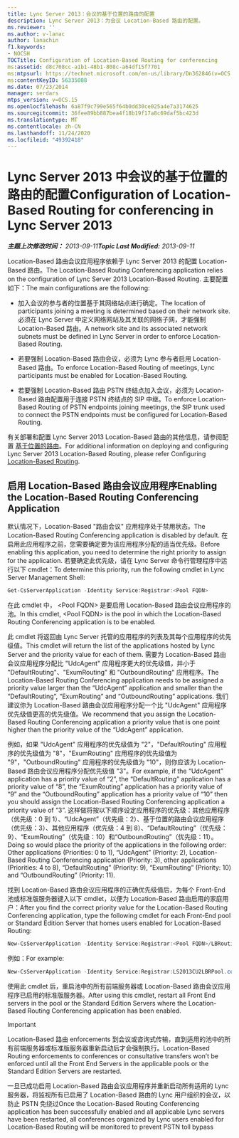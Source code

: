 ```yaml
---
title: Lync Server 2013：会议的基于位置的路由的配置
description: Lync Server 2013：为会议 Location-Based 路由的配置。
ms.reviewer: ''
ms.author: v-lanac
author: lanachin
f1.keywords:
- NOCSH
TOCTitle: Configuration of Location-Based Routing for conferencing
ms:assetid: d8c708cc-a1b1-48b1-808c-a64df15f7701
ms:mtpsurl: https://technet.microsoft.com/en-us/library/Dn362846(v=OCS.15)
ms:contentKeyID: 56335088
ms.date: 07/23/2014
manager: serdars
mtps_version: v=OCS.15
ms.openlocfilehash: 6a87f9c799e565f64b0dd30ce025a4e7a3174625
ms.sourcegitcommit: 36fee89bb887bea4f18b19f17a8c69daf5bc423d
ms.translationtype: MT
ms.contentlocale: zh-CN
ms.lasthandoff: 11/24/2020
ms.locfileid: "49392418"
---
```

# <a name="configuration-of-location-based-routing-for-conferencing-in-lync-server-2013"></a><span data-ttu-id="e2a02-103">Lync Server 2013 中会议的基于位置的路由的配置</span><span class="sxs-lookup"><span data-stu-id="e2a02-103">Configuration of Location-Based Routing for conferencing in Lync Server 2013</span></span>

<div data-xmlns="http://www.w3.org/1999/xhtml">

<div class="topic" data-xmlns="http://www.w3.org/1999/xhtml" data-msxsl="urn:schemas-microsoft-com:xslt" data-cs="https://msdn.microsoft.com/">

<div data-asp="https://msdn2.microsoft.com/asp">



</div>

<div id="mainSection">

<div id="mainBody"><span data-ttu-id="e2a02-104">

<span> </span></span><span class="sxs-lookup"><span data-stu-id="e2a02-104">

<span> </span></span></span>

<span data-ttu-id="e2a02-105">_**主题上次修改时间：** 2013-09-11_</span><span class="sxs-lookup"><span data-stu-id="e2a02-105">_**Topic Last Modified:** 2013-09-11_</span></span>

<span data-ttu-id="e2a02-106">Location-Based 路由会议应用程序依赖于 Lync Server 2013 的配置 Location-Based 路由。</span><span class="sxs-lookup"><span data-stu-id="e2a02-106">The Location-Based Routing Conferencing application relies on the configuration of Lync Server 2013 Location-Based Routing.</span></span> <span data-ttu-id="e2a02-107">主要配置如下：</span><span class="sxs-lookup"><span data-stu-id="e2a02-107">The main configurations are the following:</span></span>

  - <span data-ttu-id="e2a02-108">加入会议的参与者的位置基于其网络站点进行确定。</span><span class="sxs-lookup"><span data-stu-id="e2a02-108">The location of participants joining a meeting is determined based on their network site.</span></span> <span data-ttu-id="e2a02-109">必须在 Lync Server 中定义网络网站及其关联的网络子网，才能强制 Location-Based 路由。</span><span class="sxs-lookup"><span data-stu-id="e2a02-109">A network site and its associated network subnets must be defined in Lync Server in order to enforce Location-Based Routing.</span></span>

  - <span data-ttu-id="e2a02-110">若要强制 Location-Based 路由会议，必须为 Lync 参与者启用 Location-Based 路由。</span><span class="sxs-lookup"><span data-stu-id="e2a02-110">To enforce Location-Based Routing of meetings, Lync participants must be enabled for Location-Based Routing.</span></span>

  - <span data-ttu-id="e2a02-111">若要强制 Location-Based 路由 PSTN 终结点加入会议，必须为 Location-Based 路由配置用于连接 PSTN 终结点的 SIP 中继。</span><span class="sxs-lookup"><span data-stu-id="e2a02-111">To enforce Location-Based Routing of PSTN endpoints joining meetings, the SIP trunk used to connect the PSTN endpoints must be configured for Location-Based Routing.</span></span>

<span data-ttu-id="e2a02-112">有关部署和配置 Lync Server 2013 Location-Based 路由的其他信息，请参阅配置 [基于位置的路由](lync-server-2013-configuring-location-based-routing.md)。</span><span class="sxs-lookup"><span data-stu-id="e2a02-112">For additional information on deploying and configuring Lync Server 2013 Location-Based Routing, please refer Configuring [Location-Based Routing](lync-server-2013-configuring-location-based-routing.md).</span></span>

<div>

## <a name="enabling-the-location-based-routing-conferencing-application"></a><span data-ttu-id="e2a02-113">启用 Location-Based 路由会议应用程序</span><span class="sxs-lookup"><span data-stu-id="e2a02-113">Enabling the Location-Based Routing Conferencing Application</span></span>

<span data-ttu-id="e2a02-114">默认情况下，Location-Based "路由会议" 应用程序处于禁用状态。</span><span class="sxs-lookup"><span data-stu-id="e2a02-114">The Location-Based Routing Conferencing application is disabled by default.</span></span> <span data-ttu-id="e2a02-115">在启用此应用程序之前，您需要确定要为该应用程序分配的适当优先级。</span><span class="sxs-lookup"><span data-stu-id="e2a02-115">Before enabling this application, you need to determine the right priority to assign for the application.</span></span> <span data-ttu-id="e2a02-116">若要确定此优先级，请在 Lync Server 命令行管理程序中运行以下 cmdlet：</span><span class="sxs-lookup"><span data-stu-id="e2a02-116">To determine this priority, run the following cmdlet in Lync Server Management Shell:</span></span>

```powershell
Get-CsServerApplication -Identity Service:Registrar:<Pool FQDN>
```

<span data-ttu-id="e2a02-117">在此 cmdlet 中， \<Pool FQDN\> 是要启用 Location-Based 路由会议应用程序的池。</span><span class="sxs-lookup"><span data-stu-id="e2a02-117">In this cmdlet, \<Pool FQDN\> is the pool in which the Location-Based Routing Conferencing application is to be enabled.</span></span>

<span data-ttu-id="e2a02-118">此 cmdlet 将返回由 Lync Server 托管的应用程序的列表及其每个应用程序的优先级值。</span><span class="sxs-lookup"><span data-stu-id="e2a02-118">This cmdlet will return the list of the applications hosted by Lync Server and the priority value for each of them.</span></span> <span data-ttu-id="e2a02-119">需要为 Location-Based 路由会议应用程序分配比 "UdcAgent" 应用程序更大的优先级值，并小于 "DefaultRouting"、"ExumRouting" 和 "OutboundRouting" 应用程序。</span><span class="sxs-lookup"><span data-stu-id="e2a02-119">The Location-Based Routing Conferencing application needs to be assigned a priority value larger than the “UdcAgent” application and smaller than the “DefaultRouting”, “ExumRouting” and “OutboundRouting” applications.</span></span> <span data-ttu-id="e2a02-120">我们建议你为 Location-Based 路由会议应用程序分配一个比 "UdcAgent" 应用程序优先级值更高的优先级值。</span><span class="sxs-lookup"><span data-stu-id="e2a02-120">We recommend that you assign the Location-Based Routing Conferencing application a priority value that is one point higher than the priority value of the “UdcAgent” application.</span></span>

<span data-ttu-id="e2a02-121">例如，如果 "UdcAgent" 应用程序的优先级值为 "2"，"DefaultRouting" 应用程序的优先级值为 "8"，"ExumRouting" 应用程序的优先级值为 "9"，"OutboundRouting" 应用程序的优先级值为 "10"，则你应该为 Location-Based 路由会议应用程序分配优先级值 "3"。</span><span class="sxs-lookup"><span data-stu-id="e2a02-121">For example, if the “UdcAgent” application has a priority value of “2”, the “DefaultRouting” application has a priority value of “8”, the “ExumRouting” application has a priority value of “9” and the “OutboundRouting” application has a priority value of “10” then you should assign the Location-Based Routing Conferencing application a priority value of “3”.</span></span> <span data-ttu-id="e2a02-122">这样做将按以下顺序设定应用程序的优先级：其他应用程序（优先级：0 到 1）、“UdcAgent”（优先级：2）、基于位置的路由会议应用程序（优先级：3）、其他应用程序（优先级：4 到 8）、“DefaultRouting”（优先级：9）、“ExumRouting”（优先级：10）和“OutboundRouting”（优先级：11）。</span><span class="sxs-lookup"><span data-stu-id="e2a02-122">Doing so would place the priority of the applications in the following order: Other applications (Priorities: 0 to 1), “UdcAgent” (Priority: 2), Location-Based Routing Conferencing application (Priority: 3), other applications (Priorities: 4 to 8), “DefaultRouting” (Priority: 9), “ExumRouting” (Priority: 10) and “OutboundRouting” (Priority: 11).</span></span>

<span data-ttu-id="e2a02-123">找到 Location-Based 路由会议应用程序的正确优先级值后，为每个 Front-End 池或标准版服务器键入以下 cmdlet，以便为 Location-Based 路由启用的家庭用户：</span><span class="sxs-lookup"><span data-stu-id="e2a02-123">After you find the correct priority value for the Location-Based Routing Conferencing application, type the following cmdlet for each Front-End pool or Standard Edition Server that homes users enabled for Location-Based Routing:</span></span>

```powershell
New-CsServerApplication -Identity Service:Registrar:<Pool FQDN>/LBRouting -Priority <Application Priority> -Enabled $true -Critical $true -Uri http://www.microsoft.com/LCS/LBRouting
```

<span data-ttu-id="e2a02-124">例如：</span><span class="sxs-lookup"><span data-stu-id="e2a02-124">For example:</span></span>

```powershell
New-CsServerApplication -Identity Service:Registrar:LS2013CU2LBRPool.contoso.com/LBRouting -Priority 3 -Enabled $true -Critical $true -Uri http://www.microsoft.com/LCS/LBRouting
```

<span data-ttu-id="e2a02-125">使用此 cmdlet 后，重启池中的所有前端服务器或 Location-Based 路由会议应用程序已启用的标准版服务器。</span><span class="sxs-lookup"><span data-stu-id="e2a02-125">After using this cmdlet, restart all Front End servers in the pool or the Standard Edition Servers where the Location-Based Routing Conferencing application has been enabled.</span></span>

<div>


> [!IMPORTANT]  
> <span data-ttu-id="e2a02-126">Location-Based 路由 enforcements 到会议或咨询式传输，直到适用的池中的所有前端服务器或标准版服务器重新启动后才会强制执行。</span><span class="sxs-lookup"><span data-stu-id="e2a02-126">Location-Based Routing enforcements to conferences or consultative transfers won’t be enforced until all the Front End Servers in the applicable pools or the Standard Edition Servers are restarted.</span></span>



</div>

<span data-ttu-id="e2a02-127">一旦已成功启用 Location-Based 路由会议应用程序并重新启动所有适用的 Lync 服务器，将监视所有已启用了 Location-Based 路由的 Lync 用户组织的会议，以防止 PSTN 免绕过</span><span class="sxs-lookup"><span data-stu-id="e2a02-127">Once the Location-Based Routing Conferencing application has been successfully enabled and all applicable Lync servers have been restarted, all conferences organized by Lync users enabled for Location-Based Routing will be monitored to prevent PSTN toll bypass</span></span>

<span data-ttu-id="e2a02-128"></div>

</div>

<span> </span>

</div>

</div>

</span><span class="sxs-lookup"><span data-stu-id="e2a02-128"></div>

</div>

<span> </span>

</div>

</div>

</span></span></div>

